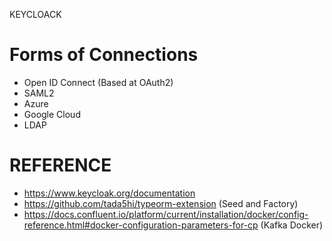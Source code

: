 KEYCLOACK

# Forms of Connections
- Open ID Connect (Based at OAuth2)
- SAML2
- Azure
- Google Cloud
- LDAP

# REFERENCE
- https://www.keycloak.org/documentation
- https://github.com/tada5hi/typeorm-extension (Seed and Factory)
- https://docs.confluent.io/platform/current/installation/docker/config-reference.html#docker-configuration-parameters-for-cp (Kafka Docker)